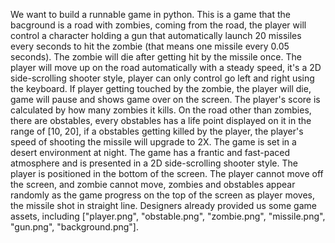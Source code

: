We want to build a runnable game in python. This is a game that the bacground is a road with zombies, coming from the road, the player will control a character holding a gun that automatically launch 20 missiles every seconds to hit the zombie (that means one missile every 0.05 seconds). The zombie will die after getting hit by the missile once. The player will move up on the road automatically with a steady speed, it's a 2D side-scrolling shooter style, player can only control go left and right using the keyboard. If player getting touched by the zombie, the player will die, game will pause and shows game over on the screen. The player's score is calculated by how many zombies it kills. On the road other than zombies, there are obstables, every obstables has a life point displayed on it in the range of [10, 20], if a obstables getting killed by the player, the player's speed of shooting the missile will upgrade to 2X. The game is set in a desert environment at night. The game has a frantic and fast-paced atmosphere and is presented in a 2D side-scrolling shooter style. The player is positioned in the bottom of the screen. The player cannot move off the screen, and zombie cannot move, zombies and obstables appear randomly as the game progress on the top of the screen as player moves, the missile shot in straight line. Designers already provided us some game assets, including ["player.png", "obstable.png", "zombie.png", "missile.png", "gun.png", "background.png"].